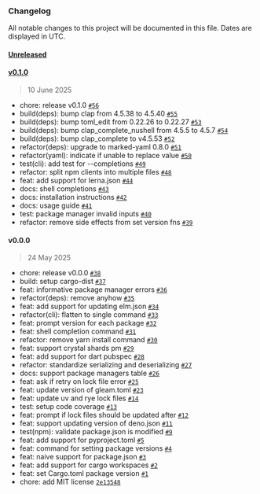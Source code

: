 ### Changelog

All notable changes to this project will be documented in this file. Dates are displayed in UTC.

#### [Unreleased](https://github.com/hougesen/opad/compare/v0.1.0...HEAD)

#### [v0.1.0](https://github.com/hougesen/opad/compare/v0.0.0...v0.1.0)

> 10 June 2025

- chore: release v0.1.0 [`#56`](https://github.com/hougesen/opad/pull/56)
- build(deps): bump clap from 4.5.38 to 4.5.40 [`#55`](https://github.com/hougesen/opad/pull/55)
- build(deps): bump toml_edit from 0.22.26 to 0.22.27 [`#53`](https://github.com/hougesen/opad/pull/53)
- build(deps): bump clap_complete_nushell from 4.5.5 to 4.5.7 [`#54`](https://github.com/hougesen/opad/pull/54)
- build(deps): bump clap_complete to v4.5.53 [`#52`](https://github.com/hougesen/opad/pull/52)
- refactor(deps): upgrade to marked-yaml 0.8.0 [`#51`](https://github.com/hougesen/opad/pull/51)
- refactor(yaml): indicate if unable to replace value [`#50`](https://github.com/hougesen/opad/pull/50)
- test(cli): add test for --completions [`#49`](https://github.com/hougesen/opad/pull/49)
- refactor: split npm clients into multiple files [`#48`](https://github.com/hougesen/opad/pull/48)
- feat: add support for lerna.json [`#44`](https://github.com/hougesen/opad/pull/44)
- docs: shell completions [`#43`](https://github.com/hougesen/opad/pull/43)
- docs: installation instructions [`#42`](https://github.com/hougesen/opad/pull/42)
- docs: usage guide [`#41`](https://github.com/hougesen/opad/pull/41)
- test: package manager invalid inputs [`#40`](https://github.com/hougesen/opad/pull/40)
- refactor: remove side effects from set version fns [`#39`](https://github.com/hougesen/opad/pull/39)

#### v0.0.0

> 24 May 2025

- chore: release v0.0.0 [`#38`](https://github.com/hougesen/opad/pull/38)
- build: setup cargo-dist [`#37`](https://github.com/hougesen/opad/pull/37)
- feat: informative package manager errors [`#36`](https://github.com/hougesen/opad/pull/36)
- refactor(deps): remove anyhow [`#35`](https://github.com/hougesen/opad/pull/35)
- feat: add support for updating elm.json [`#34`](https://github.com/hougesen/opad/pull/34)
- refactor(cli): flatten to single command [`#33`](https://github.com/hougesen/opad/pull/33)
- feat: prompt version for each package [`#32`](https://github.com/hougesen/opad/pull/32)
- feat: shell completion command [`#31`](https://github.com/hougesen/opad/pull/31)
- refactor: remove yarn install command [`#30`](https://github.com/hougesen/opad/pull/30)
- feat: support crystal shards pm [`#29`](https://github.com/hougesen/opad/pull/29)
- feat: add support for dart pubspec [`#28`](https://github.com/hougesen/opad/pull/28)
- refactor: standardize serializing and deserializing [`#27`](https://github.com/hougesen/opad/pull/27)
- docs: support package managers table [`#26`](https://github.com/hougesen/opad/pull/26)
- feat: ask if retry on lock file error [`#25`](https://github.com/hougesen/opad/pull/25)
- feat: update version of gleam.toml [`#23`](https://github.com/hougesen/opad/pull/23)
- feat: update uv and rye lock files [`#14`](https://github.com/hougesen/opad/pull/14)
- test: setup code coverage [`#13`](https://github.com/hougesen/opad/pull/13)
- feat: prompt if lock files should be updated after [`#12`](https://github.com/hougesen/opad/pull/12)
- feat: support updating version of deno.json [`#11`](https://github.com/hougesen/opad/pull/11)
- test(npm): validate package.json is modified [`#9`](https://github.com/hougesen/opad/pull/9)
- feat: add support for pyproject.toml [`#5`](https://github.com/hougesen/opad/pull/5)
- feat: command for setting package versions [`#4`](https://github.com/hougesen/opad/pull/4)
- feat: naive support for package.json [`#3`](https://github.com/hougesen/opad/pull/3)
- feat: add support for cargo workspaces [`#2`](https://github.com/hougesen/opad/pull/2)
- feat: set Cargo.toml package version [`#1`](https://github.com/hougesen/opad/pull/1)
- chore: add MIT license [`2e13548`](https://github.com/hougesen/opad/commit/2e135488b26dc50e6d90d362a06c3978933189d3)
